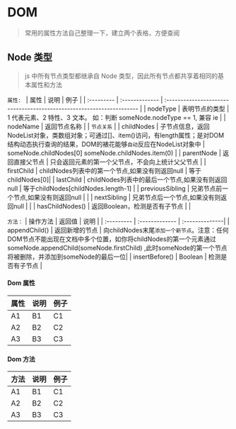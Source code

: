# DOM

> 常用的属性方法自己整理一下，建立两个表格，方便查阅

## Node 类型

> js 中所有节点类型都继承自 Node 类型，因此所有节点都共享着相同的基本属性和方法

`属性: `
| 属性       | 说明           | 例子                                                                  |
| :--------- | :------------- | :-------------------------------------------------------------------- |
| nodeType   | 表明节点的类型 | 1 代表元素、2 特性、3 文本。 如：判断 someNode.nodeType == 1, 兼容 ie |
| nodeName   | 返回节点名称   |
| `节点关系` |
| childNodes   | 子节点信息，返回NodeList对象，类数组对象；可通过[]、item()访问，有length属性；是对DOM结构动态执行查询的结果，DOM的裱花能够`自动`反应在NodeList对象中 | someNode.childNodes[0]  someNode.childNodes.item(0) |
| parentNode   | 返回直接父节点 | 只会返回元素的第一个父节点，不会向上统计父父节点 |
| firstChild   | childNodes列表中的第一个节点,如果没有则返回null | 等于childNodes[0]|
| lastChild   | childNodes列表中的最后一个节点,如果没有则返回null | 等于childNodes[childNodes.length-1] |
| previousSibling   | 兄弟节点前一个节点,如果没有则返回null |  |
| nextSibling   | 兄弟节点后一个节点,如果没有则返回null |  |
| hasChildNodes()   | 返回Boolean，检测是否有子节点 |  |


`方法：`
| 操作方法       | 返回值           | 说明            |
| :--------- | :------------- | :--------------|
| appendChild()   | 返回新增的节点 | 向childNodes末尾`添加一个新节点`。注意：任何DOM节点不能出现在文档中多个位置，如你将childNodes的第一个元素通过someNode.appendChild(someNode.firstChild) ,此时someNode的第一个节点将被删除，并添加到someNode的最后一位|
| insertBefore()   | Boolean | 检测是否有子节点 |


#### Dom 属性

| 属性 | 说明 | 例子 |
| :--- | :--- | :--- |
| A1   | B1   | C1   |
| A2   | B2   | C2   |
| A3   | B3   | C3   |

#### Dom 方法

| 方法 | 说明 | 例子 |
| :--- | :--- | :--- |
| A1   | B1   | C1   |
| A2   | B2   | C2   |
| A3   | B3   | C3   |

